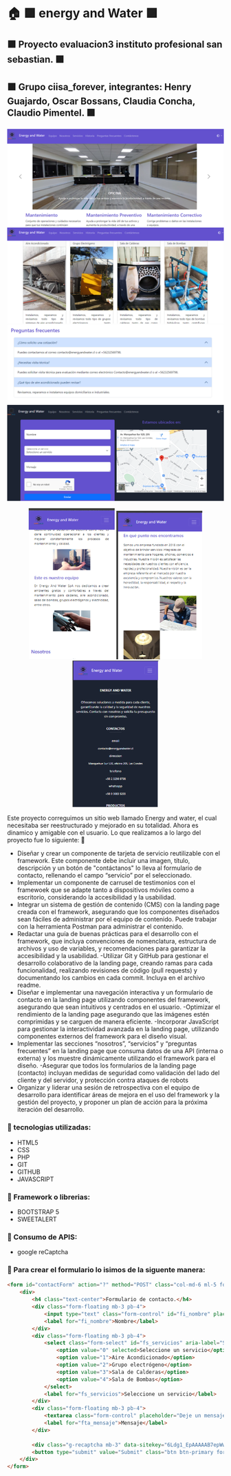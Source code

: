 # :house: :purple_square: energy and Water :purple_square: 
##  :purple_square:  Proyecto evaluacion3 instituto profesional san sebastian. :purple_square:
##  :purple_square:  Grupo ciisa_forever, integrantes: Henry Guajardo, Oscar Bossans, Claudia Concha, Claudio Pimentel. :purple_square:
![](https://github.com/henryguajard/frontEv3/blob/main/image/imageReadme/energy1.png)
![](https://github.com/henryguajard/frontEv3/blob/main/image/imageReadme/energy2.png)
![](https://github.com/henryguajard/frontEv3/blob/main/image/imageReadme/energy3.png)
![](https://github.com/henryguajard/frontEv3/blob/main/image/imageReadme/energy4.png)

<p align="center">
  <img src="https://github.com/henryguajard/frontEv3/blob/main/image/imageReadme/energy5.png" alt="Energy 5" width="200"/>
  <img src="https://github.com/henryguajard/frontEv3/blob/main/image/imageReadme/energy6.png" alt="Energy 6" width="200"/>
  <img src="https://github.com/henryguajard/frontEv3/blob/main/image/imageReadme/energy7.png" alt="Energy 7" width="200"/>
</p>

 Este proyecto correguimos un sitio web llamado Energy and water, el cual necesitaba ser reestructurado y mejorado en su totalidad. Ahora es dinamico y amigable con el usuario.
Lo que realizamos a lo largo del proyecto fue lo siguiente: :open_book:

- Diseñar y crear un componente de tarjeta de servicio reutilizable con el framework. Este componente debe incluir una imagen, título, descripción y un botón de "contáctanos" lo lleva al formulario de contacto, rellenando el campo “servicio” por el seleccionado.
- Implementar un componente de carrusel de testimonios con el framewoek que se adapte tanto a dispositivos móviles como a escritorio, considerando la accesibilidad y la usabilidad.
- Integrar un sistema de gestión de contenido (CMS) con la landing page creada con el framework, asegurando que los componentes diseñados sean fáciles de administrar por el equipo de contenido. Puede trabajar con la herramienta Postman para administrar el contenido.
- Redactar una guía de buenas prácticas para el desarrollo con el framework, que incluya convenciones de nomenclatura, estructura de archivos y uso de variables, y recomendaciones para garantizar la accesibilidad y la usabilidad.
-Utilizar Git y GitHub para gestionar el desarrollo colaborativo de la landing page, creando ramas para cada funcionalidad, realizando revisiones de código (pull requests) y documentando los cambios en cada commit. Incluya en el archivo readme.
- Diseñar e implementar una navegación interactiva y un formulario de contacto en la landing page utilizando componentes del framework, asegurando que sean intuitivos y centrados en el usuario.
-Optimizar el rendimiento de la landing page asegurando que las imágenes estén comprimidas y se carguen de manera eficiente.
-Incorporar JavaScript para gestionar la interactividad avanzada en la landing page, utilizando componentes externos del framework para el diseño visual.
- Implementar las secciones “nosotros”, “servicios” y “preguntas frecuentes” en la landing page que consuma datos de una API (interna o externa) y los muestre dinámicamente utilizando el framework para el diseño.
-Asegurar que todos los formularios de la landing page (contacto) incluyan medidas de seguridad como validación del lado del cliente y del servidor, y protección contra ataques de robots
- Organizar y liderar una sesión de retrospectiva con el equipo de desarrollo para identificar áreas de mejora en el uso del framework y la gestión del proyecto, y proponer un plan de acción para la próxima iteración del desarrollo.
### :closed_book: tecnologias utilizadas:
- HTML5
- CSS
- PHP
- GIT
- GITHUB
- JAVASCRIPT

### :closed_book: Framework o librerias:
 - BOOTSTRAP 5
 - SWEETALERT
 ### :closed_book: Consumo de APIS:
 - google reCaptcha
### :closed_book: Para crear el formulario lo isimos de la siguente manera:
```html
<form id="contactForm" action="?" method="POST" class="col-md-6 ml-5 form-group mb-3 p-4 rounded bg-form">
    <div>
        <h4 class="text-center">Formulario de contacto.</h4>
        <div class="form-floating mb-3 pb-4">
            <input type="text" class="form-control" id="fi_nombre" placeholder="Ingrese su nombre" required>
            <label for="fi_nombre">Nombre</label>
        </div>
        <div class="form-floating mb-3 pb-4">
            <select class="form-select" id="fs_servicios" aria-label="Servicios" required>
                <option value="0" selected>Seleccione un servicio</option>
                <option value="1">Aire Acondicionado</option>
                <option value="2">Grupo electrógeno</option>
                <option value="3">Sala de Calderas</option>
                <option value="4">Sala de Bombas</option>
            </select>
            <label for="fs_servicios">Seleccione un servicio</label>
        </div>
        <div class="form-floating mb-3 pb-4">
            <textarea class="form-control" placeholder="Deje un mensaje aquí" id="fta_mensaje" required></textarea>
            <label for="fta_mensaje">Mensaje</label>
        </div>
        
        <div class="g-recaptcha mb-3" data-sitekey="6Ldg1_EpAAAAAB7epWwKjVacxu22UStEJWijBmqv"></div>
        <button type="submit" value="Submit" class="btn btn-primary form-control">Enviar</button>
    </div>
</form>
 

